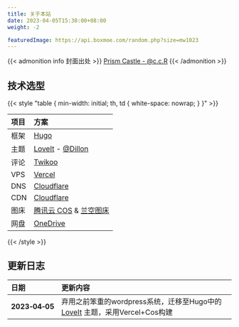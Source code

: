 ```yaml
---
title: 关于本站
date: 2023-04-05T15:30:00+08:00
weight: -2

featuredImage: https://api.boxmoe.com/random.php?size=mw1023
---
```


{{< admonition info 封面出处 >}}
[Prism Castle - @c.c.R](https://www.pixiv.net/artworks/70180757)
{{< /admonition >}}

## 技术选型

{{< style "table { min-width: initial; th, td { white-space: nowrap; } }" >}}

| 项目 | 方案                                          |
| :--- | :-------------------------------------------- |
| 框架 | [Hugo]                                        |
| 主题 | [LoveIt] - [@Dillon]                          |
| 评论 | [Twikoo]                                      |
| VPS  | [Vercel] |
| DNS  | [Cloudflare]                                  |
| CDN  | [Cloudflare]                                  |
| 图床 | [腾讯云 COS][COS] & [兰空图床][Lsky]          |
| 网盘 | [OneDrive]                            |

[Vercel]: https://vercel.com/
[@Dillon]: https://github.com/dillonzq
[CloudCone]: /links/cloudcone-cn
[Cloudflare]: https://www.cloudflare.com
[COS]: https://cloud.tencent.com/product/cos
[h5ai]: https://larsjung.de/h5ai
[Hugo]: https://gohugo.io
[Lighthouse]: https://cloud.tencent.com/product/lighthouse
[LoveIt]: https://hugoloveit.com
[Lsky]: https://www.lsky.pro
[Netdata]: https://www.netdata.cloud
[OneDrive]: https://www.microsoft.com/microsoft-365/onedrive/onedrive-for-business
[Twikoo]: https://twikoo.js.org
[UptimeRobot]: https://uptimerobot.com

{{< /style >}}

## 更新日志

| 日期           | 更新内容                                                                                                                                 |
| :------------- | :--------------------------------------------------------------------------------------------------------------------------------------- |
| **2023‑04‑05** | 弃用之前笨重的wordpress系统，迁移至Hugo中的[LoveIt] 主题，采用Vercel+Cos构建                                                                           |

[Algolia]: https://www.algolia.com
[cf-pages]: https://pages.cloudflare.com
[CloudCone]: /links/cloudcone-cn
[COS]: https://cloud.tencent.com/product/cos
[gdrive]: https://github.com/prasmussen/gdrive
[h5ai]: https://larsjung.de/h5ai
[hakula.xyz]: https://www.whois.com/whois/hakula.xyz
[handsome]: https://www.ihewro.com/archives/489
[Hugo]: https://gohugo.io
[Lighthouse]: https://cloud.tencent.com/product/lighthouse
[LoveIt]: https://hugoloveit.com
[LoveKKComment]: https://github.com/ylqjgm/LoveKKComment
[Lsky]: https://www.lsky.pro
[Netdata]: https://www.netdata.cloud
[Nextcloud]: https://nextcloud.com
[OneDrive]: https://www.microsoft.com/microsoft-365/onedrive/onedrive-for-business
[OneIndex]: https://github.com/0oVicero0/oneindex
[PyOne]: https://github.com/abbeyokgo/PyOne
[rclone]: https://rclone.org
[Twikoo]: https://twikoo.js.org
[Typecho]: https://typecho.org
[UptimeRobot]: https://uptimerobot.com
[Webhooks]: https://docs.github.com/en/developers/webhooks-and-events/webhooks/about-webhooks
